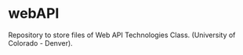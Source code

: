 # webAPI
Repository to store files of Web API Technologies Class. (University of Colorado - Denver).
